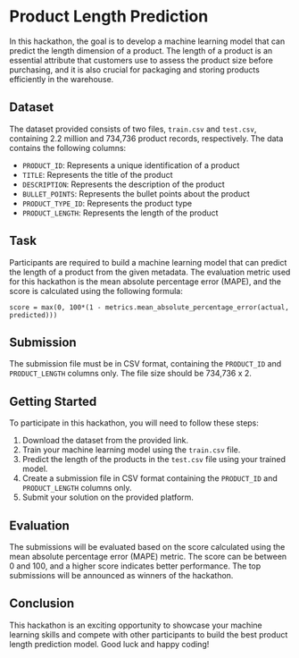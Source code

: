 # Product Length Prediction

In this hackathon, the goal is to develop a machine learning model that can predict the length dimension of a product. The length of a product is an essential attribute that customers use to assess the product size before purchasing, and it is also crucial for packaging and storing products efficiently in the warehouse.

## Dataset

The dataset provided consists of two files, `train.csv` and `test.csv`, containing 2.2 million and 734,736 product records, respectively. The data contains the following columns:

- `PRODUCT_ID`: Represents a unique identification of a product
- `TITLE`: Represents the title of the product
- `DESCRIPTION`: Represents the description of the product
- `BULLET_POINTS`: Represents the bullet points about the product
- `PRODUCT_TYPE_ID`: Represents the product type
- `PRODUCT_LENGTH`: Represents the length of the product

## Task

Participants are required to build a machine learning model that can predict the length of a product from the given metadata. The evaluation metric used for this hackathon is the mean absolute percentage error (MAPE), and the score is calculated using the following formula:

```
score = max(0, 100*(1 - metrics.mean_absolute_percentage_error(actual, predicted)))
```

## Submission

The submission file must be in CSV format, containing the `PRODUCT_ID` and `PRODUCT_LENGTH` columns only. The file size should be 734,736 x 2.

## Getting Started

To participate in this hackathon, you will need to follow these steps:

1. Download the dataset from the provided link.
2. Train your machine learning model using the `train.csv` file.
3. Predict the length of the products in the `test.csv` file using your trained model.
4. Create a submission file in CSV format containing the `PRODUCT_ID` and `PRODUCT_LENGTH` columns only.
5. Submit your solution on the provided platform.

## Evaluation

The submissions will be evaluated based on the score calculated using the mean absolute percentage error (MAPE) metric. The score can be between 0 and 100, and a higher score indicates better performance. The top submissions will be announced as winners of the hackathon.

## Conclusion

This hackathon is an exciting opportunity to showcase your machine learning skills and compete with other participants to build the best product length prediction model. Good luck and happy coding!
